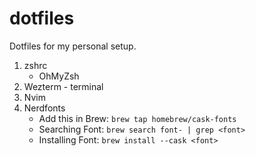 # dotfiles

Dotfiles for my personal setup. 

1. zshrc
    - OhMyZsh
2. Wezterm - terminal
3. Nvim
4. Nerdfonts
    - Add this in Brew: `brew tap homebrew/cask-fonts` 
    - Searching Font: `brew search font- | grep <font>`
    - Installing Font: `brew install --cask <font>`
